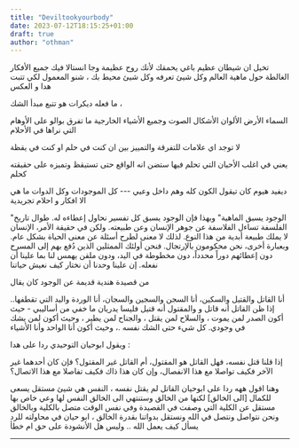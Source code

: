 ```yaml
---
title: "Deviltookyourbody"
date: 2023-07-12T18:15:25+01:00
draft: true
author: "othman"
---
```


تخيل ان شيطان عظيم باغي يحمقك لأنك روح عظيمة وجا انستالا فيك جميع الأفكار الغالطة حول ماهية العالم وكل شيئ تعرفه وكل شيئ محيط بك ، شنو المعمول لكي تتبت هدا و العكس

ما فعله ديكرات هو تتبع مبدأ الشك ،

السماء الأرض الألوان الأشكال الصوت وجميع الأشياء الخارجية ما تفرق بوالو على الأوهام التي نراها في الأحلام

لا توجد اي علامات للتفرقة والتمييز بين ان كنت في حلم او كنت في يقظة

يعني في اغلب الأحيان التي تحلم فيها ستضن انه الواقع حتى تستيقظ وتميزه على حقيقته كحلم

ديفيد هيوم كان تيقول الكون كله وهم داخل وعيي --- كل الموجودات وكل الدوات ما هي الا افكار و احلام تجريدية

"الوجود يسبق الماهية" وبهذا فإن الوجود يسبق كل تفسير نحاول إعطاءه له.
طوال تاريخ الفلسفة تساءل الفلاسفة عن جوهر الإنسان وعن طبيعته. ولكن في حقيقة الأمر، الإنسان لا يملك طبيعة أبدية من هذا النوع. لذلك لا معنى لطرح أسئلة عن معنى الحياة بشكل عام. وبعبارة أخرى، نحن محكومون بالإرتجال. فنحن أولئك الممثلين الذين دُفع بهم إلى المسرح دون إعطائهم دوراً محدداً، دون مخطوطة في اليد، ودون ملقن يهمس لنا بما علينا أن نفعله.
إن علينا وحدنا أن نختار كيف نعيش حياتنا

من قصيدة هندية قديمة عن الوجود كان يقال

‏أنا القاتل والقتيل والسكين، أنا السجن والسجين والسجان، أنا الوردة واليد التي تقطفها.. إذا ظن القاتل أنه قاتل و والمقتول أنه قتيل فليسا يدريان ما خفي من أساليبي - حيث أكون الصدر لمن يموت ، والسلاح لمن يقتل ، والجناح لمن يطير ، وحيث أكون لمن يشك في وجودي. كل شيء حتى الشك نفسه .، وحيث أكون أنا الواحد وأنا الأشياء

ويقول ابوحيان التوحيدي ردا على هدا :

‏إذا قلنا قتل نفسه، فهل القاتل هو المقتول، أم القاتل غير المقتول؟ فإن كان أحدهما غير الآخر فكيف تواصلا مع هذا الانفصال، وإن كان هذا ذاك فكيف تفاصلا مع هذا الاتصال؟

وهنا اقول ههه ردا على ابوحيان
القاتل لم يقتل نفسه ، النفس هي شيئ مستقل يسعى للكمال [الى الخالق] لكنها من الخالق وستنتهي الى الخالق
النفس لها وعي خاص بها مستقل عن الكلية التي وصفت في القصيدة وفي نفس الوقت متصل بالكلية وبالخالق ونحن نتواصل ونتصل في الله ونستقل بدواتنا بقدرة الخالق ، ابو حيان في محاولته للرد يسأل كيف يعمل الله .. وليس هل الأنشودة على حق ام خطأ

---
